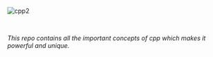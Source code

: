 ![cpp2](https://user-images.githubusercontent.com/200x150/83531337/160971771-8d8c2451-acfe-4313-8d61-bb802c1423a4.png)


<br>

 *This repo contains all the important concepts of cpp which makes it powerful and unique.*<br><br>
 
 
 
 
